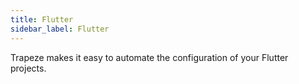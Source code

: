 ```yaml
---
title: Flutter
sidebar_label: Flutter
---
```


Trapeze makes it easy to automate the configuration of your Flutter projects.